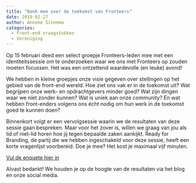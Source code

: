 ```yaml
---
title: "Denk mee over de toekomst van Fronteers"
date: 2019-02-27
author: Anneke Sinnema
categories: 
  - Front-end vraagstukken
  - Vereniging
---
```

Op 15 februari deed een select groepje Fronteers-leden mee met een identiteitssessie om te onderzoeken waar we ons met Fronteers op zouden moeten focussen. Het was een ontzettend waardevolle (en leuke) avond!

We hebben in kleine groepjes onze visie gegeven over stellingen op het gebied van de front-end wereld. Hoe ziet ons vak er in de toekomst uit? Wat begrijpen onze werk- en opdrachtgevers minder goed? Wat zijn dingen waar we niet zonder kunnen? Wat is uniek aan onze community? En wat hebben front-enders volgens ons écht nodig om hun werk in de toekomst goed te kunnen doen?

Binnenkort volgt er een vervolgsessie waarin we de resultaten van deze sessie gaan bespreken. Maar voor het zover is, willen we graag van jou als lid of niet-lid horen hoe jij tegen bepaalde zaken aankijkt. Ready for Branding, de partij die we hebben ingeschakeld voor deze sessie, heeft een korte vragenlijst voorbereid. Doe je mee? Het kost je maximaal vijf minuten.

[Vul de enquete hier in](https://fannyevers.typeform.com/to/ENwnlf)

Alvast bedankt! We houden je op de hoogte van de resultaten via het blog en onze social media.
